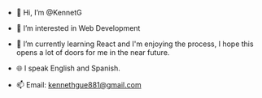 - 👋 Hi, I’m @KennetG
- 👀 I’m interested in Web Development
- 🌱 I’m currently learning React and I'm enjoying the process, I hope this opens a lot of doors for me in the near future.
- 🌐 I speak English and Spanish.

- 📫 Email: kennethgue881@gmail.com


<!---
KennetG/KennetG is a ✨ special ✨ repository because its `README.md` (this file) appears on your GitHub profile.
You can click the Preview link to take a look at your changes.
--->
